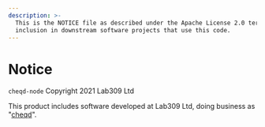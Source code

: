 ```yaml
---
description: >-
  This is the NOTICE file as described under the Apache License 2.0 terms for
  inclusion in downstream software projects that use this code.
---
```


# Notice

`cheqd-node` Copyright 2021 Lab309 Ltd

This product includes software developed at Lab309 Ltd, doing business as "[cheqd](https://www.cheqd.io)".

